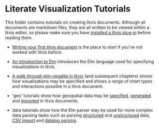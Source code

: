 # Literate Visualization Tutorials

This folder contains tutorials on creating litvis documents. Although all documents are markdown files, they are all written to be viewed within a litvis editor, so please make sure you have [installed a litvis plug-in](../../README.md) before reading them.

- [Writing your first litvis document](introduction/intro1.md) is the place to start if you've not worked with litvis before.

- [An introduction to Elm](introducingElm/elmIntroduction1.md) introduces the Elm language used for specifying visualizations in litvis.

- [A walk through elm-vegalite in litvis](elmVegaliteWalkthrough/elmVegaliteWalkthrough1.md) (and subsequent chapters) shows how visualizations may be specified and shows a range of chart types and interactions possible in a litvis document.

- 'geo' tutorials show how geospatial data may be [specified](geoTutorials/geoFormats.md), [generated](geoTutorials/geoGenerating.md) and [imported](geoTutorials/geoImporting.md) in litvis documents.

- data tutorials show how the Elm parser may be used for more complex data parsing tasks such as parsing [structured](dataTutorials/assemblyParsing.md) and [unstructured](dataTutorials/unstructuredTextParsing.md) data, [CSV import](dataTutorials/csvParsing.md) and [datalog parsing](dataTutorials/datalogParsing.md).
